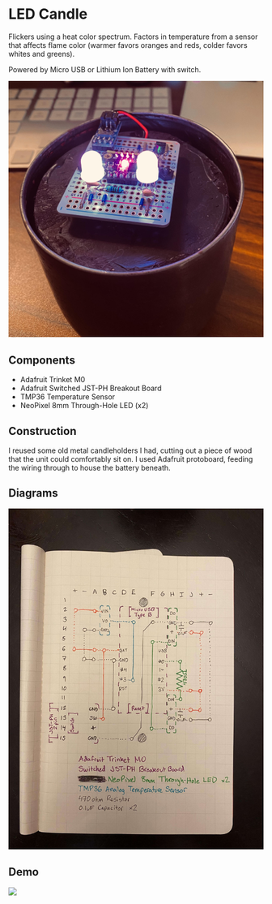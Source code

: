 # LED Candle
Flickers using a heat color spectrum. Factors in temperature from a sensor that
affects flame color (warmer favors oranges and reds, colder favors whites and
greens).

Powered by Micro USB or Lithium Ion Battery with switch.

![led candle](candle.jpeg)

## Components
- Adafruit Trinket M0
- Adafruit Switched JST-PH Breakout Board
- TMP36 Temperature Sensor
- NeoPixel 8mm Through-Hole LED (x2)

## Construction
I reused some old metal candleholders I had, cutting out a piece of wood that
the unit could comfortably sit on. I used Adafruit protoboard, feeding the
wiring through to house the battery beneath.

## Diagrams
![](diagram.jpg)


## Demo
![](demo.gif)
